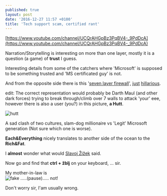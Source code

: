 ```yaml
---
published: true
layout: post
date: '2016-12-27 11:57 +0100'
title: 'Tech support scam, certified rant'
---
```

[https://www.youtube.com/channel/UCQrAHGpBz3PqBV4-_9PdDcA](https://www.youtube.com/channel/UCQrAHGpBz3PqBV4-_9PdDcA)

Narration/Storytelling is interesting on more than one layer, mostly it is a question (a game) of **trust** I guess. 

Interesting details from some of the catchers where 'Microsoft' is supposed to be something trusted and 'MS certificated guy' is not. 

And from the opposite side there is this '[seven layer firewall](https://openclipart.org/image/2400px/svg_to_png/63019/expert-fire-wall.png)', [just](https://www.ibm.com/blogs/cloud-computing/wp-content/uploads/2014/01/robot-and-shield.jpg) [hillarious](http://cdn.mos.cms.futurecdn.net/849ca8918dfea9abf29a19e8a0238054-970-80.jpg).

edit: The correct representation would probably be Darth Maul (and other dark forces) trying to break through/climb over 7 walls to attack 'your' eee, however there is also a user (you?) in this picture, **a Hutt**.

![hutt](https://s-media-cache-ak0.pinimg.com/564x/fb/a4/ea/fba4ea2bf0127f36917a5612cb997f4c.jpg)

A sad clash of two cultures, slam-dog millionaire vs 'Legit' Microsoft generation (Not sure which one is worse).

**Each&Everything** nicely translates to another side of the ocean to the **Rich&Fat**.

I **almost** wonder what would [Slavoj Žižek](https://www.youtube.com/results?search_query=Slavoj+%C5%BDi%C5%BEek) said. 

Now go and find that **ctrl + žblj** on your keyboard, ... sir.

My mother-in-law is  
![fake]({{site.baseurl}}/media/fake.png)
.....(pause)..... not!

Don't worry sir, I'am usually wrong.
